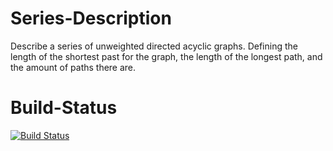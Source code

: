# Series-Description
Describe a series of unweighted directed acyclic graphs. Defining the length of the shortest past for the graph, the length of the longest path, and the amount of paths there are.

# Build-Status
[![Build Status](https://travis-ci.org/nicolsek/Series-Description.svg?branch=master)](https://travis-ci.org/nicolsek/Series-Description)
